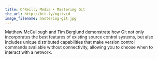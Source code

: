 ```yaml
---
title: O'Reilly Media • Mastering Git
the_url: http://bit.ly/ogitvid
image_filename: mastering-git.jpg
---
```


Matthew McCullough and Tim Berglund demonstrate how Git not only incorporates the best features of existing source control systems, but also includes unique distributed capabilities that make version control commands available without connectivity, allowing you to choose when to interact with a network.
